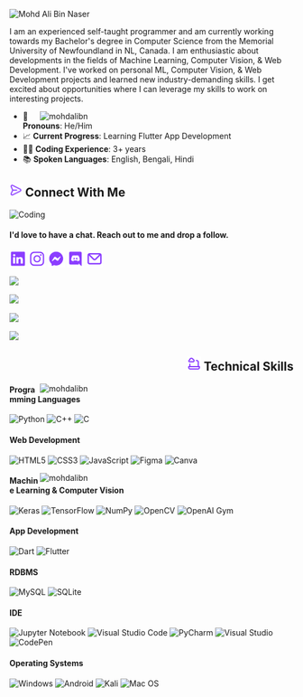 <!-- Old Banner -->
<!-- ![](https://github.com/mohdalibn/mohdalibn/blob/main/Github%20Profile%20Banner.png) -->

<!-- <h2 style="color:#8b3dff"><img src="https://img.icons8.com/office/20/000000/user.png"/> About Me</h2> -->

<!-- ![My Github Banner-1](https://user-images.githubusercontent.com/95453430/149670684-7a8b022e-d50b-44d4-9340-aa9b33e355b0.png) -->

![Mohd Ali Bin Naser](MbnGithubBanner.gif)

<p>I am an experienced self-taught programmer and am currently working towards my Bachelor's degree in Computer Science from the Memorial University of Newfoundland in NL, Canada. I am enthusiastic about developments in the fields of Machine Learning, Computer Vision, & Web Development. I've worked on personal ML, Computer Vision, & Web Development projects and learned new industry-demanding skills. I get excited about opportunities where I can leverage my skills to work on interesting projects.</p>

<p><img align="right" width="450" src="https://github-readme-stats.vercel.app/api/top-langs/?username=mohdalibn&layout=compact&theme=radical" alt="mohdalibn" /></p>

- 👤 **Pronouns**: He/Him
- 📈 **Current Progress**: Learning Flutter App Development 
- 👨‍💻 **Coding Experience**: 3+ years
- 📚 **Spoken Languages**: English, Bengali, Hindi
  

<h2><img width="23" src="icons/message.svg"/> Connect With Me</h2>

<img align="left" alt="Coding" width="350" src="https://user-images.githubusercontent.com/95453430/149643466-8243e600-1939-4f16-a640-46d901ca51b1.gif">

<br>

<h4 align="left">I'd love to have a chat. Reach out to me and drop a follow.</h4>

[<img align="center" width="30" src="icons/linkedin.svg"/>](https://www.linkedin.com/in/mohdalibn/) [<img align="center" width="30" src="icons/instagram.svg"/>](https://www.instagram.com/mohdalibn) [<img align="center" width="30" src="icons/facebook-messenger.svg"/>](https://www.facebook.com/mohdalibn) [<img align="center" width="30" src="icons/discord.svg"/>](ProfileInfo.md) [<img align="center" width="30" src="icons/envelope.svg"/>](mailto:mbnmarketingservice@gmail.com) 

<!-- <img align="center" width="225" src="https://img.shields.io/static/v1?label=Enquiry&message=test@gmail.com&color=8B3DFF&style=flate&logo=Gmail"/> -->

<a href="ProfileInfo.md"><img align="center" width="225" src="https://img.shields.io/static/v1?label=VORTEXGAMING571&message=0160&color=8B3DFF&style=flat&logo=Discord"/></a>

<a href="mailto:mbnmarketingservice@gmail.com"><img align="center" width="250" src="https://img.shields.io/badge/mbnmarketingservice@gmail.com-%23D00000.svg?style=flat&logo=Gmail&logoColor=white"/></a>

<a href="https://codepen.io/mohdalibn"><img align="center" src="https://img.shields.io/badge/View%20Profile-white?label=CodePen&message=ViewProfile&style=for-the-badge&logo=codepen&logoColor=black"/></a>

<a href="ProfileInfo.md"><img align="center" src="https://img.shields.io/badge/Website-143?label=Portfolio&style=for-the-badge&logo=Internet-Explorer&logoColor=black&color=black&labelColor=green"/></a>


<h2 align="right"><img width="25" src="icons/laptop-cloud.svg"/> Technical Skills</h2>

<!-- <br> -->
  
<a href="#">
  <img align="right" width="450" src="https://github-readme-stats.vercel.app/api?username=mohdalibn&show_icons=true&locale=en&theme=midnight-purple&count_private=true" alt="mohdalibn" />
</a>
    
<!-- <br> -->
  
<h4>Programming Languages</h4>

![Python](https://img.shields.io/badge/python-3670A0?style=for-the-badge&logo=python&logoColor=ffdd54)
![C++](https://img.shields.io/badge/c++-%2300599C.svg?style=for-the-badge&logo=c%2B%2B&logoColor=white)
![C](https://img.shields.io/badge/c-%2300599C.svg?style=for-the-badge&logo=c&logoColor=white)

<h4>Web Development</h4>

![HTML5](https://img.shields.io/badge/html5-%23E34F26.svg?style=for-the-badge&logo=html5&logoColor=white)
![CSS3](https://img.shields.io/badge/css3-%231572B6.svg?style=for-the-badge&logo=css3&logoColor=white)
![JavaScript](https://img.shields.io/badge/javascript-%23323330.svg?style=for-the-badge&logo=javascript&logoColor=%23F7DF1E)
![Figma](https://img.shields.io/badge/figma-%23F24E1E.svg?style=for-the-badge&logo=figma&logoColor=white)
![Canva](https://img.shields.io/badge/Canva-%2300C4CC.svg?style=for-the-badge&logo=Canva&logoColor=white)
  
<a href="#">
  <img align="right" width="450" src="https://github-readme-streak-stats.herokuapp.com/?user=mohdalibn&theme=algolia" alt="mohdalibn" />
</a>
  
<h4>Machine Learning & Computer Vision</h4>

![Keras](https://img.shields.io/badge/Keras-%23D00000.svg?style=for-the-badge&logo=Keras&logoColor=white)
![TensorFlow](https://img.shields.io/badge/TensorFlow-%23FF6F00.svg?style=for-the-badge&logo=TensorFlow&logoColor=white)
![NumPy](https://img.shields.io/badge/numpy-%23013243.svg?style=for-the-badge&logo=numpy&logoColor=white)
![OpenCV](https://img.shields.io/badge/opencv-%23white.svg?style=for-the-badge&logo=opencv&logoColor=white)
![OpenAI Gym](https://img.shields.io/badge/OpenAI%20Gym-0081A5?style=for-the-badge&logo=OpenAI-Gym&logoColor=white)
<!-- ![Pandas](https://img.shields.io/badge/pandas-%23150458.svg?style=for-the-badge&logo=pandas&logoColor=white) -->
<!-- ![scikit-learn](https://img.shields.io/badge/scikit--learn-%23F7931E.svg?style=for-the-badge&logo=scikit-learn&logoColor=white) -->


<h4>App Development</h4>

![Dart](https://img.shields.io/badge/dart-%230175C2.svg?style=for-the-badge&logo=dart&logoColor=white)
![Flutter](https://img.shields.io/badge/Flutter-%2302569B.svg?style=for-the-badge&logo=Flutter&logoColor=white)

<h4>RDBMS</h4>

![MySQL](https://img.shields.io/badge/mysql-%2300f.svg?style=for-the-badge&logo=mysql&logoColor=white)
![SQLite](https://img.shields.io/badge/sqlite-%2307405e.svg?style=for-the-badge&logo=sqlite&logoColor=white)

<h4>IDE</h4>

![Jupyter Notebook](https://img.shields.io/badge/jupyter-%23FA0F00.svg?style=for-the-badge&logo=jupyter&logoColor=white)
![Visual Studio Code](https://img.shields.io/badge/Visual%20Studio%20Code-0078d7.svg?style=for-the-badge&logo=visual-studio-code&logoColor=white)
![PyCharm](https://img.shields.io/badge/pycharm-143?style=for-the-badge&logo=pycharm&logoColor=black&color=black&labelColor=green)
![Visual Studio](https://img.shields.io/badge/Visual%20Studio-5C2D91.svg?style=for-the-badge&logo=visual-studio&logoColor=white)
![CodePen](https://img.shields.io/badge/CodePen-white?style=for-the-badge&logo=codepen&logoColor=black)
<!-- ![Sublime Text](https://img.shields.io/badge/sublime_text-%23575757.svg?style=for-the-badge&logo=sublime-text&logoColor=important) -->


<h4>Operating Systems</h4>

![Windows](https://img.shields.io/badge/Windows-0078D6?style=for-the-badge&logo=windows&logoColor=white)
![Android](https://img.shields.io/badge/Android-3DDC84?style=for-the-badge&logo=android&logoColor=white)
![Kali](https://img.shields.io/badge/Kali-268BEE?style=for-the-badge&logo=kalilinux&logoColor=white)
![Mac OS](https://img.shields.io/badge/mac%20os-000000?style=for-the-badge&logo=macos&logoColor=F0F0F0)


<!-- <h2><img width="25" src="icons/transaction.svg"/> Github Statistics & Activity</h2> -->

<!-- <p>&nbsp;<img align="right" width="550" src="https://github-readme-stats.vercel.app/api?username=mohdalibn&show_icons=true&locale=en&theme=radical&count_private=true" alt="mohdalibn" /></p> -->

<!-- <a href="#">
  <img align="left" width="400" src="https://github-readme-streak-stats.herokuapp.com/?user=mohdalibn&theme=algolia" alt="mohdalibn" />
</a> -->

<!-- <a href="#">
  <img align="right" width="400" src="https://github-readme-stats.vercel.app/api?username=mohdalibn&show_icons=true&locale=en&theme=midnight-purple&count_private=true" alt="mohdalibn" />
</a>
 -->

